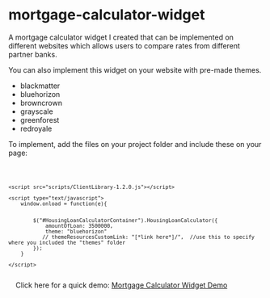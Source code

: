 # mortgage-calculator-widget

A mortgage calculator widget I created that can be implemented on different websites which allows users to compare rates from different partner banks.  

You can also implement this widget on your website with pre-made themes.
  <ul>
    <li>blackmatter</li>
    <li>bluehorizon</li>
    <li>browncrown</li>
    <li>grayscale</li>
    <li>greenforest</li>
    <li>redroyale</li>
  </ul>


  To implement, add the files on your project folder and include these on your page:
  
  <code>
  
    <script src="scripts/ClientLibrary-1.2.0.js"></script>
    
    <script type="text/javascript">
        window.onload = function(e){


            $("#HousingLoanCalculatorContainer").HousingLoanCalculator({
                amountOfLoan: 3500000,
                theme: "bluehorizon"
               // themeResourcesCustomLink: "[*link here*]/",  //use this to specify where you included the "themes" folder
            });
        }

    </script>
    
  </code>
Click here for a quick demo:
<a href="https://del22vin.github.io/mortgage-calculator-widget/" target="_blank">Mortgage Calculator Widget Demo</a>
